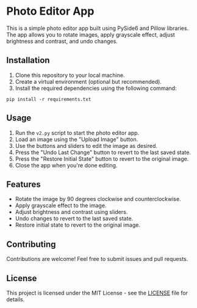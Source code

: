 # Photo Editor App

This is a simple photo editor app built using PySide6 and Pillow libraries. The app allows you to rotate images, apply grayscale effect, adjust brightness and contrast, and undo changes.

## Installation

1. Clone this repository to your local machine.
2. Create a virtual environment (optional but recommended).
3. Install the required dependencies using the following command:

```
pip install -r requirements.txt
```


## Usage

1. Run the `v2.py` script to start the photo editor app.
2. Load an image using the "Upload Image" button.
3. Use the buttons and sliders to edit the image as desired.
4. Press the "Undo Last Change" button to revert to the last saved state.
5. Press the "Restore Initial State" button to revert to the original image.
6. Close the app when you're done editing.

## Features

- Rotate the image by 90 degrees clockwise and counterclockwise.
- Apply grayscale effect to the image.
- Adjust brightness and contrast using sliders.
- Undo changes to revert to the last saved state.
- Restore initial state to revert to the original image.

## Contributing

Contributions are welcome! Feel free to submit issues and pull requests.

## License

This project is licensed under the MIT License - see the [LICENSE](LICENSE) file for details.
